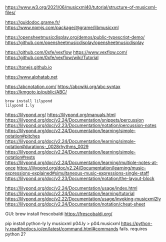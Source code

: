 https://www.w3.org/2021/06/musicxml40/tutorial/structure-of-musicxml-files/

https://guidodoc.grame.fr/
https://www.npmjs.com/package/@grame/libmusicxml

https://opensheetmusicdisplay.org/demos/public-typescript-demo/
https://github.com/opensheetmusicdisplay/opensheetmusicdisplay

https://github.com/0xfe/vexflow
https://www.vexflow.com/
https://github.com/0xfe/vexflow/wiki/Tutorial


https://tonejs.github.io

https://www.alphatab.net


https://abcnotation.com/
https://abcwiki.org/abc:syntax
https://kmgoto.jp/public/ABC/


```
brew install lilypond
lilypond 1.ly
```

https://lilypond.org/
https://lilypond.org/manuals.html
https://lilypond.org/doc/v2.24/Documentation/snippets/percussion
    https://lilypond.org/doc/v2.23/Documentation/notation/percussion-notes
    https://lilypond.org/doc/v2.24/Documentation/learning/simple-notation#pitches
    https://lilypond.org/doc/v2.24/Documentation/learning/simple-notation#durations-_0028rhythms_0029
    https://lilypond.org/doc/v2.24/Documentation/learning/simple-notation#rests
    https://lilypond.org/doc/v2.24/Documentation/learning/multiple-notes-at-once
    https://lilypond.org/doc/v2.24/Documentation/learning/music-expressions-explained#simultaneous-music-expressions-single-staff
    https://lilypond.org/doc/v2.23/Documentation/notation/the-layout-block

https://lilypond.org/doc/v2.24/Documentation/usage/index.html
https://lilypond.org/doc/v2.24/Documentation/learning/tutorial
https://lilypond.org/doc/v2.22/Documentation/usage/invoking-musicxml2ly
https://lilypond.org/doc/v2.24/Documentation/notation/cheat-sheet

GUI: brew install frescobaldi
https://frescobaldi.org/

pip install python-ly
ly musicxml p04.ly > p04.musicxml
https://python-ly.readthedocs.io/en/latest/command.html#commands
fails. requires python 2?
